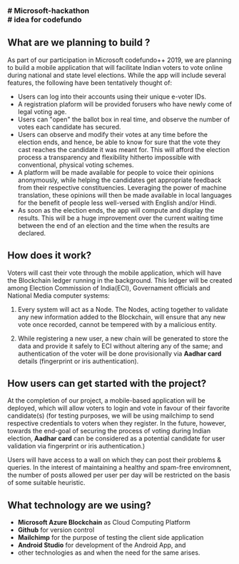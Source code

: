 <h3># Microsoft-hackathon <br>
# idea for codefundo</h3>

<h2>What are we planning to build ?</h2>
<p>
As part of our participation in Microsoft codefundo++ 2019, we are planning to build a mobile application that will facilitate Indian voters to vote online during national and state level elections. While the app will include several features, the following have been tentatively thought of:
  
  <ul>
    <li> Users can log into their accounts using their unique e-voter IDs.
    <li> A registration plaform will be provided forusers who have newly come of legal voting age.
    <li> Users can "open" the ballot box in real time, and observe the number of votes each candidate has secured.
    <li> Users can observe and modify their votes at any time before the election ends, and hence, be able to know for sure that the vote they cast reaches the candidate it was meant for. This will afford the election process a transparency and flexibility hitherto impossible with conventional, physical voting schemes. 
    <li> A platform will be made available for people to voice their opinions anonymously, while helping the candidates get appropriate feedback from their respective constituencies. Leveraging the power of machine translation, these opinions will then be made available in local languages for the benefit of people less well-versed with English and/or Hindi.
    <li> As soon as the election ends, the app will compute and display the results. This will be a huge improvement over the current waiting time between the end of an election and the time when the results are declared.
      
  </ul>
  
</p>


<h2>How does it work?</h2>
<p>
Voters will cast their vote through the mobile application, which will have the Blockchain ledger running in the background. This ledger will be created among Election Commission of India(ECI), Governament officials and  National Media  computer systems:
</p>
  <ol>
  <li> 
    <p>
      Every system will act as a Node. The Nodes, acting together to validate any new information added to the Blockchain, will ensure that any new vote once recorded, cannot be tempered with by a malicious entity. 
    </p>
  </li>
   <li><p>While registering a new user, a new chain will be generated to store the data and provide it safely to ECI without altering any of the same; and authentication of the voter will be done provisionally via <strong>Aadhar card</strong> details (fingerprint or iris authentication).</p>  
    
  </ol>



<h2>How users can get started with the project?</h2>
<p>
  At the completion of our project, a mobile-based application will be deployed, which will allow voters to login and vote in favour of their favorite candidate(s) (for testing purposes, we will be using mailchimp to send respective credentials to voters when they register. In the future, however, towards the end-goal of securing the process of voting during Indian election, <strong>Aadhar card</strong> can be considered as a potential candidate for user validation via fingerprint or iris authentication.)
</p>
<p>
  Users will have access to a wall on which they can post their problems & queries. In the interest of maintaining a healthy and spam-free enviromnent, the number of posts allowed per user per day will be restricted on the basis of some suitable heuristic. 
 </p>
 
  
<h2>What technology are we using?</h2>
<p>
  <ul>
    <li><strong>Microsoft Azure Blockchain</strong> as Cloud Computing Platform</li> 
    <li><strong>Github</strong> for version control</li> 
    <li><strong>Mailchimp</strong> for the purpose of testing the client side application</li>
    <li><strong>Android Studio</strong> for development of the Android App, and</li>
    <li>other technologies as and when the need for the same arises.
     
  </ul>
  

</p>
